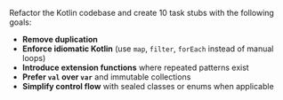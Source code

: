 Refactor the Kotlin codebase and create 10 task stubs with the following goals:

- **Remove duplication**
- **Enforce idiomatic Kotlin** (use `map`, `filter`, `forEach` instead of manual loops)
- **Introduce extension functions** where repeated patterns exist
- **Prefer `val` over `var`** and immutable collections
- **Simplify control flow** with sealed classes or enums when applicable
